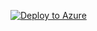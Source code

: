 [![Deploy to Azure](https://aka.ms/deploytoazurebutton)](https://portal.azure.com/#create/Microsoft.Template/uri/https%3A%2F%2Fraw.githubusercontent.com%2Fjohnacosta23%2Ftemplatekernel%2Fmain%2Fvmdeploy.json)

